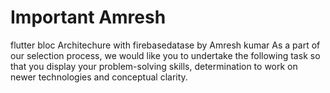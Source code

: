 # Important Amresh

flutter bloc Architechure with firebasedatase by Amresh kumar
As a part of our selection process, we would like you to undertake the following task so that you display your problem-solving skills, determination to work on newer technologies and conceptual clarity.